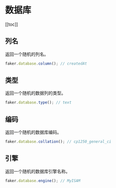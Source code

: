# 数据库

[[toc]]

## 列名

返回一个随机的列名。

```js
faker.database.column(); // createdAt
```

## 类型

返回一个随机的数据列的类型。

```js
faker.database.type(); // text
```

## 编码

返回一个随机的数据库编码。

```js
faker.database.collation(); // cp1250_general_ci
```

## 引擎

返回一个随机的数据库引擎名称。

```js
faker.database.engine(); // MyISAM
```
